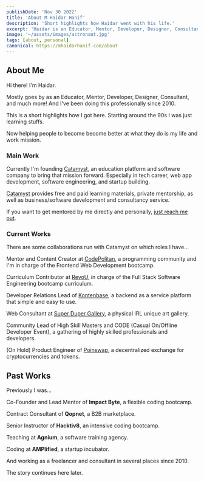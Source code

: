 ```yaml
---
publishDate: 'Nov 30 2022'
title: 'About M Haidar Hanif'
description: 'Short highlights how Haidar went with his life.'
excerpt: 'Haidar is an Educator, Mentor, Developer, Designer, Consultant. Currently working on Catamyst and with CodePolitan, RevoU, Kontenbase, Poinswap, High Skill Masters, and Casual On/Offline Developer Event. Was also at Impact Byte, Hacktiv8, and so on...'
image: '~/assets/images/astronaut.jpg'
tags: [about, personal]
canonical: https://mhaidarhanif.com/about
---
```


## About Me

Hi there! I'm Haidar.

Mostly goes by as an Educator, Mentor, Developer, Designer, Consultant, and much more! And I've been doing this professionally since 2010.

This is a short highlights how I got here. Starting around the 90s I was just learning stuffs.

Now helping people to become become better at what they do is my life and work mission.

### Main Work

Currently I'm founding [Catamyst](https://catamyst.com), an education platform and software company to bring that mission forward. Especially in tech career, web app development, software engineering, and startup building.

[Catamyst](https://catamyst.com) provides free and paid learning materials, private mentorship, as well as business/software development and consultancy service.

If you want to get mentored by me directly and personally, [just reach me out](https://t.me/mhaidarhanif).

### Current Works

There are some collaborations run with Catamyst on which roles I have...

Mentor and Content Creator at [CodePolitan](https://catamyst.codepolitan.com), a programming community and I'm in charge of the Frontend Web Development bootcamp.

Curriculum Contributor at [RevoU](https://revou.co/software-engineering), in charge of the Full Stack Software Engineering bootcamp curriculum.

Developer Relations Lead of [Kontenbase](https://kontenbase.com), a backend as a service platform that simple and easy to use.

Web Consultant at [Super Duper Gallery](https://superdupergallery.com), a physical IRL unique art gallery.

Community Lead of High Skill Masters and CODE (Casual On/Offline Developer Event), a gathering of highly skilled professionals and developers.

(On Hold) Product Engineer of [Poinswap](https://poinswap), a decentralized exchange for cryptocurrencies and tokens.

## Past Works

Previously I was...

Co-Founder and Lead Mentor of **Impact Byte**, a flexible coding bootcamp.

Contract Consultant of **Qopnet**, a B2B marketplace.

Senior Instructor of **Hacktiv8**, an intensive coding bootcamp.

Teaching at **Agnium**, a software training agency.

Coding at **AMPlified**, a startup incubator.

And working as a freelancer and consultant in several places since 2010.

The story continues here later.
